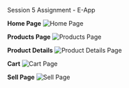 Session 5 Assignment - E-App

**Home Page**
![Home Page](https://github.com/dilnasthahir/Session-5/assets/96134519/224a703f-d38b-418d-8d89-5fdfad082f03)

**Products Page**
![Products Page](https://github.com/dilnasthahir/Session-5/assets/96134519/f46729d9-6517-4eaf-a5b4-347d385f8eb6)

**Product Details**
![Product Details Page](https://github.com/dilnasthahir/Session-5/assets/96134519/3e0970f8-5d30-4602-9999-9ba0888ee0ef)

**Cart**
![Cart Page](https://github.com/dilnasthahir/Session-5/assets/96134519/4bfad55d-5253-4356-a983-6b162a816cd8)

**Sell Page**
![Sell Page](https://github.com/dilnasthahir/Session-5/assets/96134519/3f8c0bca-df48-43b2-846f-58b7a945db06)


